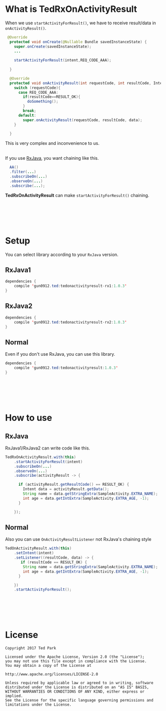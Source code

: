 # What is TedRxOnActivityResult
When we use `startActivityForResult()`, we have to receive result/data in `onActivityResult()`.<br>

```java
 @Override
  protected void onCreate(@Nullable Bundle savedInstanceState) {
    super.onCreate(savedInstanceState);
    ...
    
    startActivityForResult(intent,REQ_CODE_AAA);
    
  }

  @Override
  protected void onActivityResult(int requestCode, int resultCode, Intent data) {
    switch (requestCode){
      case REQ_CODE_AAA:
        if(resultCode==RESULT_OK){
          doSomething();
        }
        break;
      default:
        super.onActivityResult(requestCode, resultCode, data);    
    }
    
  }


```


This is very complex and inconvenience to us.<br><br>

If you use [RxJava](https://github.com/ReactiveX/RxJava), you want chaining like this.
```java
  AA()
  .filter(...)
  .subscribeOn(...)
  .observeOn(...)
  .subscribe(...);
```

**TedRxOnActivityResult** can make `startActivityForResult()` chaining.

<br><br><br><br>

# Setup
You can select library according to your `RxJava` version.

## RxJava1
```java
dependencies {
    compile 'gun0912.ted:tedonactivityresult-rx1:1.0.3'
}
```

## RxJava2
```java
dependencies {
    compile 'gun0912.ted:tedonactivityresult-rx2:1.0.3'
}
```

## Normal
Even if you don't use RxJava, you can use this library.
```java
dependencies {
    compile 'gun0912.ted:tedonactivityresult:1.0.3'
}
```

<br><br><br><br>

# How to use

## RxJava
RxJava1/RxJava2 can write code like this.
```java
TedRxOnActivityResult.with(this)
    .startActivityForResult(intent)
    .subscribeOn(...)
    .observeOn(...)
    .subscribe(activityResult -> {

      if (activityResult.getResultCode() == RESULT_OK) {
        Intent data = activityResult.getData();
        String name = data.getStringExtra(SampleActivity.EXTRA_NAME);
        int age = data.getIntExtra(SampleActivity.EXTRA_AGE, -1);
      }

    });
```

## Normal
Also you can use `OnActivityResultListener` not RxJava's chaining style
```java
TedOnActivityResult.with(this)
    .setIntent(intent)
    .setListener((resultCode, data) -> {
       if (resultCode == RESULT_OK) {
        String name = data.getStringExtra(SampleActivity.EXTRA_NAME);
        int age = data.getIntExtra(SampleActivity.EXTRA_AGE, -1);
      }

    })
    .startActivityForResult();
```

<br><br><br><br>

# License 
 ```code
Copyright 2017 Ted Park

Licensed under the Apache License, Version 2.0 (the "License");
you may not use this file except in compliance with the License.
You may obtain a copy of the License at

http://www.apache.org/licenses/LICENSE-2.0

Unless required by applicable law or agreed to in writing, software
distributed under the License is distributed on an "AS IS" BASIS,
WITHOUT WARRANTIES OR CONDITIONS OF ANY KIND, either express or implied.
See the License for the specific language governing permissions and
limitations under the License.
```

